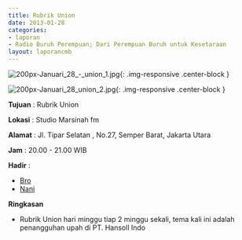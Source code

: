 ```yaml
---
title: Rubrik Union 
date: 2013-01-28
categories:
- laporan
- Radio Buruh Perempuan; Dari Perempuan Buruh untuk Kesetaraan
layout: laporancmb
---
```



![200px-Januari_28_-_union_1.jpg](/uploads/200px-Januari_28_-_union_1.jpg){: .img-responsive .center-block }

![200px-Januari_28_union_2.jpg](/uploads/200px-Januari_28_union_2.jpg){: .img-responsive .center-block }


**Tujuan** : Rubrik Union 

**Lokasi** : Studio Marsinah fm 

**Alamat** : Jl. Tipar Selatan , No.27, Semper Barat, Jakarta Utara 

**Jam** : 20.00 - 21.00 WIB 

**Hadir** :
* [Bro](http://wiki.ciptamedia.org/wiki/Bro)
* [Nani](http://wiki.ciptamedia.org/wiki/Nani)

**Ringkasan**  
* Rubrik Union hari minggu tiap 2 minggu sekali, tema kali ini adalah penangguhan upah di PT. Hansoll Indo
